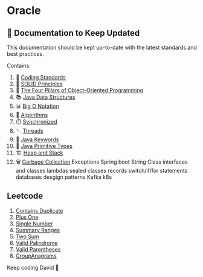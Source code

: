 # Oracle


## 📄 Documentation to Keep Updated

This documentation should be kept up-to-date with the latest standards and best practices. 

Contains:

1. 📏 [Coding Standards](documentation/CodingStandards.md)
2. 🧱 [SOLID Principles](documentation/SolidPrinciples.md)
3. 🎨 [The Four Pillars of Object-Oriented Programming](documentation/Four%20Pillars%20of%20Object-Oriented%20Programming.md)
4. 📚 [Java Data Structures](documentation/Java%20Data%20Structures.md)
5. 📊 [Big O Notation](documentation/Big%20O%20Notation.md)
6. 🧠 [Algorithms](documentation/Algorithms.md)
7. ⏱️ [Synchronized](documentation/Synchronized.md)
8. 🪡 [Threads](documentation/Threads.md)
9. 🍩 [Java Keywords](documentation/Java%20Keywords.md)
10. 🐁 [Java Primitive Types](documentation/Java%20Primitive%20Types.md)
11. 🏗️ [Heap and Stack](documentation/Heap%20and%20Stack.md)
12. 🗑️ [Garbage Collection](documentation/Garbage%20Collection.md)
Exceptions 
Spring boot
String Class
interfaces and classes
lambdas
sealed classes 
records
switch/if/for statements
databases 
desgign patterns 
Kafka 
k8s



## Leetcode 

1. [Contains Duplicate](leetcode/containsduplicate/ContainsDuplicate.md)
2. [Plus One](leetcode/plusOne/PlusOne.md)
3. [Single Number](leetcode/singlenumber/SingleNumber.md)
4. [Summary Ranges](leetcode/summaryranges/SummaryRanges.md)
5. [Two Sum](leetcode/twosum/TwoSum.md)
6. [Valid Palindrome](leetcode/validpalindrome/ValidPalindrome.md)
7. [Valid Parentheses](leetcode/validparentheses/ValidParentheses.md)
8. [GroupAnagrams](leetcode/groupanagrams/groupAnagrams.md)


Keep coding David 🚀

